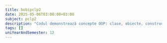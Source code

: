 ```yaml
---
title: bobipclp2
date: 2025-05-06T03:00:00+03:00
subject: pclp2
description: "Codul demonstrează concepte OOP: clase, obiecte, constructori (implicit, parametrizat, copiere), destructori și clase prietene. `Cerc` accesează membri privați din `Dreptunghi` prin relația de prietenie."
tags: []
uniYearAndSemester: 12
---
```


